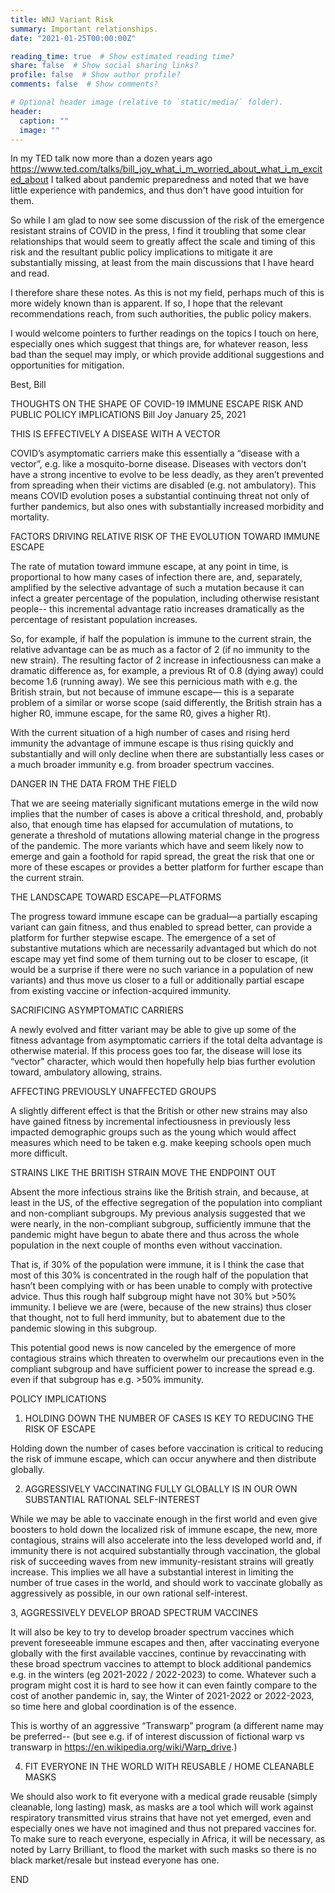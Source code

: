 ```yaml
---
title: WNJ Variant Risk
summary: Important relationships.
date: "2021-01-25T00:00:00Z"

reading_time: true  # Show estimated reading time?
share: false  # Show social sharing links?
profile: false  # Show author profile?
comments: false  # Show comments?

# Optional header image (relative to `static/media/` folder).
header:
  caption: ""
  image: ""
---
```

In my TED talk now more than a dozen years ago
https://www.ted.com/talks/bill_joy_what_i_m_worried_about_what_i_m_excited_about
I talked about pandemic preparedness
and noted that we have little experience with pandemics, and thus don't have good intuition for them.

So while I am glad to now see some discussion of the risk of the emergence resistant strains of COVID in the press,
I find it troubling that some clear relationships that would seem to greatly
affect the scale and timing of this risk and the resultant public policy implications to mitigate it
are substantially missing, at least from the main discussions that I have heard and read.

I therefore share these notes. As this is not my field, perhaps much of this is more widely known than is apparent.
If so, I hope that the relevant recommendations reach, from such authorities, the public policy makers.

I would welcome pointers to further readings on the topics I touch on here,
especially ones which suggest that things are, for whatever reason, less bad than the sequel may imply,
or which provide additional suggestions and opportunities for mitigation.

Best, Bill

THOUGHTS ON THE SHAPE OF COVID-19 IMMUNE ESCAPE RISK AND PUBLIC POLICY IMPLICATIONS
Bill Joy
January 25, 2021

THIS IS EFFECTIVELY A DISEASE WITH A VECTOR

COVID’s asymptomatic carriers make this essentially a “disease with a vector”,
e.g. like a mosquito-borne disease.
Diseases with vectors don’t have a strong incentive to evolve to be less deadly,
as they aren’t prevented from spreading when their victims are disabled (e.g. not ambulatory).
This means COVID evolution poses a substantial continuing threat not only of further pandemics,
but also ones with substantially increased morbidity and mortality.

FACTORS DRIVING RELATIVE RISK OF THE EVOLUTION TOWARD IMMUNE ESCAPE

The rate of mutation toward immune escape, at any point in time,
is proportional to how many cases of infection there are, and,
separately, amplified by the selective advantage of such a mutation
because it can infect a greater percentage of the population, including otherwise resistant people--
this incremental advantage ratio increases dramatically as the percentage of resistant population increases.

So, for example, if half the population is immune to the current strain,
the relative advantage can be as much as a factor of 2 (if no immunity to the new strain).
The resulting factor of 2 increase in infectiousness can make a dramatic difference as,
for example, a previous Rt of 0.8 (dying away) could become 1.6 (running away).
We see this pernicious math with e.g. the British strain, but not because of immune escape—
this is a separate problem of a similar or worse scope
(said differently, the British strain has a higher R0, immune escape, for the same R0, gives a higher Rt).

With the current situation of a high number of cases and rising herd immunity
the advantage of immune escape is thus rising quickly and substantially
and will only decline when there are substantially less cases
or a much broader immunity e.g. from broader spectrum vaccines.

DANGER IN THE DATA FROM THE FIELD

That we are seeing materially significant mutations emerge in the wild now implies
that the number of cases is above a critical threshold,
and, probably also, that enough time has elapsed for accumulation of mutations,
to generate a threshold of mutations allowing material change in the progress of the pandemic.
The more variants which have and seem likely now to emerge and gain a foothold for rapid spread,
the great the risk that one or more of these escapes or provides a better platform for further escape than the current strain.

THE LANDSCAPE TOWARD ESCAPE—PLATFORMS

The progress toward immune escape can be gradual—a partially escaping variant
can gain fitness, and thus enabled to spread better, can provide a platform for further stepwise escape.
The emergence of a set of substantive mutations which are necessarily advantaged but
which do not escape may yet find some of them turning out to be closer to escape,
(it would be a surprise if there were no such variance in a population of new variants)
and thus move us closer to a full or additionally partial escape
from existing vaccine or infection-acquired immunity.

SACRIFICING ASYMPTOMATIC CARRIERS

A newly evolved and fitter variant may be able to give up some of the
fitness advantage from asymptomatic carriers if the total delta advantage is otherwise material.
If this process goes too far, the disease will lose its “vector" character,
which would then hopefully help bias further evolution toward, ambulatory allowing, strains.

AFFECTING PREVIOUSLY UNAFFECTED GROUPS

A slightly different effect is that the British or other new strains
may also have gained fitness by incremental infectiousness
in previously less impacted demographic groups such as the young
which would affect measures which need to be taken
e.g. make keeping schools open much more difficult.

STRAINS LIKE THE BRITISH STRAIN MOVE THE ENDPOINT OUT

Absent the more infectious strains like the British strain, and because, at least in the US,
of the effective segregation of the population into compliant and non-compliant subgroups.
My previous analysis suggested that we were nearly, in the non-compliant subgroup,
sufficiently immune that the pandemic might have begun to abate there
and thus across the whole population
in the next couple of months even without vaccination.

That is, if 30% of the population were immune, it is I think the case that most of this 30%
is concentrated in the rough half of the population that hasn’t been complying with
or has been unable to comply with protective advice. Thus this rough half subgroup might
have not 30% but >50% immunity.
I believe we are (were, because of the new strains) thus closer that thought, not to full herd immunity,
but to abatement due to the pandemic slowing in this subgroup.

This potential good news is now canceled by the emergence of more contagious strains
which threaten to overwhelm our precautions even in the compliant subgroup
and have sufficient power to increase the spread e.g. even if that subgroup has e.g. >50% immunity.

POLICY IMPLICATIONS

1. HOLDING DOWN THE NUMBER OF CASES IS KEY TO REDUCING THE RISK OF ESCAPE

Holding down the number of cases before vaccination is critical to reducing the risk of immune escape,
which can occur anywhere and then distribute globally.

2. AGGRESSIVELY VACCINATING FULLY GLOBALLY IS IN OUR OWN SUBSTANTIAL RATIONAL SELF-INTEREST

While we may be able to vaccinate enough in the first world and even give boosters
to hold down the localized risk of immune escape,
the new, more contagious, strains will also accelerate into the less developed world and,
if immunity there is not acquired substantially through vaccination,
the global risk of succeeding waves from new immunity-resistant strains will greatly increase.
This implies we all have a substantial interest in limiting the number of true cases in the world,
and should work to vaccinate globally as aggressively as possible, in our own rational self-interest.

3, AGGRESSIVELY DEVELOP BROAD SPECTRUM VACCINES

It will also be key to try to develop broader spectrum vaccines which prevent foreseeable immune escapes
and then, after vaccinating everyone globally with the first available vaccines,
continue by revaccinating with these broad spectrum vaccines
to attempt to block additional pandemics e.g. in the winters (eg 2021-2022 / 2022-2023) to come.
Whatever such a program might cost it is hard to see how it can even faintly compare
to the cost of another pandemic in, say, the Winter of 2021-2022 or 2022-2023,
so time here and global coordination is of the essence.

This is worthy of an aggressive “Transwarp” program (a different name may be preferred--
(but see e.g. if of interest discussion of fictional warp vs transwarp in https://en.wikipedia.org/wiki/Warp_drive.)

4. FIT EVERYONE IN THE WORLD WITH REUSABLE / HOME CLEANABLE MASKS

We should also work to fit everyone with a medical grade reusable (simply cleanable, long lasting) mask,
as masks are a tool which will work against respiratory transmitted virus strains that have not yet emerged,
even and especially ones we have not imagined and thus not prepared vaccines for.
To make sure to reach everyone, especially in Africa, it will be necessary, as noted by Larry Brilliant,
to flood the market with such masks so there is no black market/resale but instead everyone has one.

END
